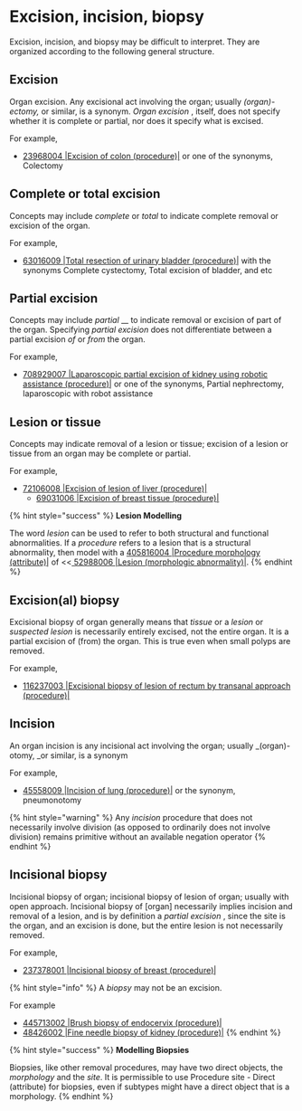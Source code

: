 # Excision, incision, biopsy

Excision, incision, and biopsy may be difficult to interpret. They are organized according to the following general structure.

## Excision

Organ excision. Any excisional act involving the organ; usually _(organ)-ectomy,_ or similar, is a synonym. _Organ excision_ , itself, does not specify whether it is complete or partial, nor does it specify what is excised.

For example,

* [23968004 |Excision of colon (procedure)|](http://snomed.info/id/23968004) or one of the synonyms, Colectomy

## Complete or total excision

Concepts may include _complete_ or _total_ to indicate complete removal or excision of the organ.

For example,

* [63016009 |Total resection of urinary bladder (procedure)|](http://snomed.info/id/63016009) with the synonyms Complete cystectomy, Total excision of bladder, and etc

## Partial excision

Concepts may include _partial_ \_\_ to indicate removal or excision of part of the organ. Specifying _partial excision_ does not differentiate between a partial excision _of_ or _from_ the organ.

For example,

* [708929007 |Laparoscopic partial excision of kidney using robotic assistance (procedure)|](http://snomed.info/id/708929007) or one of the synonyms, Partial nephrectomy, laparoscopic with robot assistance

## Lesion or tissue

Concepts may indicate removal of a lesion or tissue; excision of a lesion or tissue from an organ may be complete or partial.

For example,

* [72106008 |Excision of lesion of liver (procedure)|](http://snomed.info/id/72106008)
  * [69031006 |Excision of breast tissue (procedure)|](http://snomed.info/id/69031006)

{% hint style="success" %}
**Lesion Modelling**

The word _lesion_ can be used to refer to both structural and functional abnormalities. If a _procedure_ refers to a lesion that is a structural abnormality, then model with a [405816004 |Procedure morphology (attribute)|](http://snomed.info/id/405816004) of <<[ 52988006 |Lesion (morphologic abnormality)|](http://snomed.info/id/52988006).
{% endhint %}

## Excision(al) biopsy

Excisional biopsy of organ generally means that _tissue_ or a _lesion_ or _suspected lesion_ is necessarily entirely excised, not the entire organ. It is a partial excision of (from) the organ. This is true even when small polyps are removed.

For example,

* [116237003 |Excisional biopsy of lesion of rectum by transanal approach (procedure)|](http://snomed.info/id/116237003)

## Incision

An organ incision is any incisional act involving the organ; usually \_(organ)-otomy, \_or similar, is a synonym

For example,

* [45558009 |Incision of lung (procedure)|](http://snomed.info/id/45558009) or the synonym, pneumonotomy

{% hint style="warning" %}
Any _incision_ procedure that does not necessarily involve division (as opposed to ordinarily does not involve division) remains primitive without an available negation operator
{% endhint %}

## Incisional biopsy

Incisional biopsy of organ; incisional biopsy of lesion of organ; usually with open approach. Incisional biopsy of \[organ] necessarily implies incision and removal of a lesion, and is by definition a _partial excision_ , since the site is the organ, and an excision is done, but the entire lesion is not necessarily removed.

For example,

* [237378001 |Incisional biopsy of breast (procedure)|](http://snomed.info/id/237378001)

{% hint style="info" %}
A _biopsy_ may not be an excision.

For example

* [445713002 |Brush biopsy of endocervix (procedure)|](http://snomed.info/id/445713002)
* [48426002 |Fine needle biopsy of kidney (procedure)|](http://snomed.info/id/48426002)
{% endhint %}

{% hint style="success" %}
**Modelling Biopsies**

Biopsies, like other removal procedures, may have two direct objects, the _morphology_ and the _site_. It is permissible to use Procedure site - Direct (attribute) for biopsies, even if subtypes might have a direct object that is a morphology.
{% endhint %}
